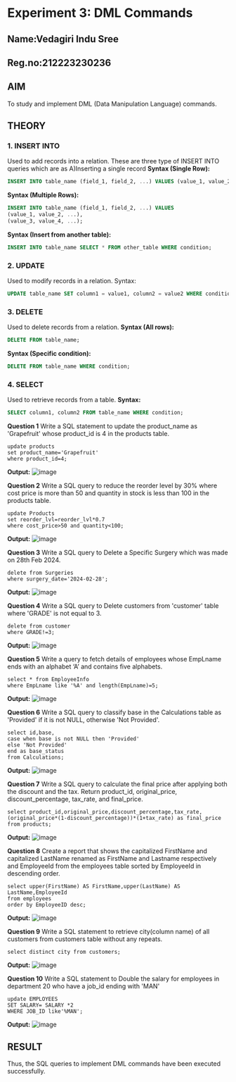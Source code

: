 # Experiment 3: DML Commands
## Name:Vedagiri Indu Sree
## Reg.no:212223230236
## AIM
To study and implement DML (Data Manipulation Language) commands.

## THEORY

### 1. INSERT INTO
Used to add records into a relation.
These are three type of INSERT INTO queries which are as
A)Inserting a single record
**Syntax (Single Row):**
```sql
INSERT INTO table_name (field_1, field_2, ...) VALUES (value_1, value_2, ...);
```
**Syntax (Multiple Rows):**
```sql
INSERT INTO table_name (field_1, field_2, ...) VALUES
(value_1, value_2, ...),
(value_3, value_4, ...);
```
**Syntax (Insert from another table):**
```sql
INSERT INTO table_name SELECT * FROM other_table WHERE condition;
```
### 2. UPDATE
Used to modify records in a relation.
Syntax:
```sql
UPDATE table_name SET column1 = value1, column2 = value2 WHERE condition;
```
### 3. DELETE
Used to delete records from a relation.
**Syntax (All rows):**
```sql
DELETE FROM table_name;
```
**Syntax (Specific condition):**
```sql
DELETE FROM table_name WHERE condition;
```
### 4. SELECT
Used to retrieve records from a table.
**Syntax:**
```sql
SELECT column1, column2 FROM table_name WHERE condition;
```
**Question 1**
Write a SQL statement to update the product_name as 'Grapefruit' whose product_id is 4 in the products table.
```
update products
set product_name='Grapefruit'
where product_id=4;
```
**Output:**
![image](https://github.com/user-attachments/assets/f7cb35b7-e15c-4d6d-be26-695316a2752f)

**Question 2**
Write a SQL query to reduce the reorder level by 30% where cost price is more than 50 and quantity in stock is less than 100 in the products table.
```
update Products
set reorder_lvl=reorder_lvl*0.7
where cost_price>50 and quantity<100;
```
**Output:**
![image](https://github.com/user-attachments/assets/be6557eb-cca2-408a-ba08-390d6e796285)

**Question 3**
Write a SQL query to Delete a Specific Surgery which was made on 28th Feb 2024.
```
delete from Surgeries 
where surgery_date='2024-02-28';
```
**Output:**
![image](https://github.com/user-attachments/assets/10904988-223a-42e7-94ca-3b48b01b9c31)

**Question 4**
Write a SQL query to Delete customers from 'customer' table where 'GRADE' is not equal to 3.
```
delete from customer
where GRADE!=3;
```
**Output:**
![image](https://github.com/user-attachments/assets/79285c8a-2978-407d-82ba-b3c2cdb69272)

**Question 5**
Write a query to fetch details of employees whose EmpLname ends with an alphabet ‘A’ and contains five alphabets.
```
select * from EmployeeInfo 
where EmpLname like '%A' and length(EmpLname)=5;
```
**Output:**
![image](https://github.com/user-attachments/assets/821d1823-0fea-438e-9709-d82220eea49a)

**Question 6**
Write a SQL query to classify base in the Calculations table as 'Provided' if it is not NULL, otherwise 'Not Provided'.
```
select id,base,
case when base is not NULL then 'Provided'
else 'Not Provided'
end as base_status
from Calculations;
```
**Output:**
![image](https://github.com/user-attachments/assets/01350e6d-b955-4d9f-8d27-c40f32b3423e)

**Question 7**
Write a SQL query to calculate the final price after applying both the discount and the tax. Return product_id, original_price, discount_percentage, tax_rate, and final_price.
```
select product_id,original_price,discount_percentage,tax_rate,(original_price*(1-discount_percentage))*(1+tax_rate) as final_price
from products;
```
**Output:**
![image](https://github.com/user-attachments/assets/1fb06574-24fd-4972-b6e2-79a5a2065676)

**Question 8**
Create a report that shows the capitalized FirstName and capitalized LastName renamed as FirstName and Lastname respectively and EmployeeId from the employees table sorted by EmployeeId in descending order.
```
select upper(FirstName) AS FirstName,upper(LastName) AS LastName,EmployeeId
from employees
order by EmployeeID desc;
```
**Output:**
![image](https://github.com/user-attachments/assets/fdff8b34-9326-409f-9a0f-184c53772e6c)

**Question 9**
Write a SQL statement to retrieve city(column name) of all customers from customers table without any repeats.
```
select distinct city from customers;
```
**Output:**
![image](https://github.com/user-attachments/assets/38dc88ff-bf42-4f73-a8ca-5a1b75ae5a23)

**Question 10**
Write a SQL statement to Double the salary for employees in department 20 who have a job_id ending with 'MAN'
```
update EMPLOYEES
SET SALARY= SALARY *2
WHERE JOB_ID like'%MAN';
```
**Output:**
![image](https://github.com/user-attachments/assets/30c35d8d-ef7b-4012-8554-9d1fe551bc5b)

## RESULT
Thus, the SQL queries to implement DML commands have been executed successfully.
